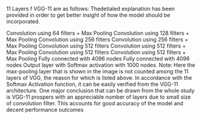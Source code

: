 11 Layers f VGG-11 are as follows: 
Thedetialed explanation has been provided in order to get better insight of how the model should be incorporated. 

Convolution using 64 filters + Max Pooling
Convolution using 128 filters + Max Pooling
Convolution using 256 filters
Convolution using 256 filters + Max Pooling
Convolution using 512 filters
Convolution using 512 filters + Max Pooling
Convolution using 512 filters
Convolution using 512 filters + Max Pooling
Fully connected with 4096 nodes
Fully connected with 4096 nodes
Output layer with Softmax activation with 1000 nodes.
Note: Here the max-pooling layer that is shown in the image is not counted among the 11 layers of VGG, 
the reason for which is listed above. In accordance with the Softmax Activation function, it can be easily verified 
from the VGG-11 architecture.
One major conclusion that can be drawn from the whole study is VGG-11 prospers with an appreciable number of layers due to small size 
of convolution filter. This accounts for good accuracy of the model and decent performance outcomes
